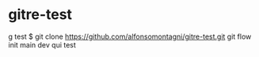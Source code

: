 # gitre-test
g test
$ git clone https://github.com/alfonsomontagni/gitre-test.git
git flow init
main dev
qui test
